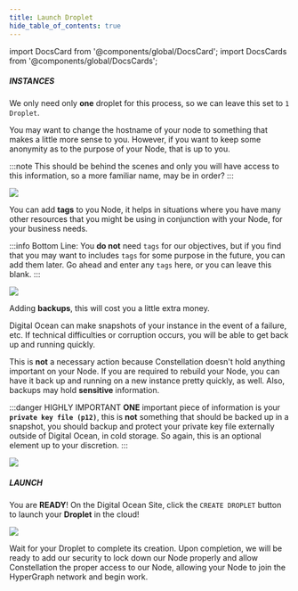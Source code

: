 ```yaml
---
title: Launch Droplet
hide_table_of_contents: true
---
```


import DocsCard from '@components/global/DocsCard';
import DocsCards from '@components/global/DocsCards';

<head>
  <title>Digital Ocean</title>
  <meta
    name="description"
    content="Final Steps towards launching a Digital Ocean Droplet in the Digital Ocean cloud."
  />
  <style>{`
    :root {
      --doc-item-container-width: 60rem;
    }
  `}
  </style>
</head>

##### INSTANCES

We only need only **one** droplet for this process, so we can leave this set to `1 Droplet`.


You may want to change the hostname of your node to something that makes a little more sense to you. However, if you want to keep some anonymity as to the purpose of your Node, that is up to you.

:::note
This should be behind the scenes and only you will have access to this information, so a more familiar name, may be in order?
:::

![](/img/validator_nodes/node-do-launch1.png)


You can add **tags** to you Node, it helps in situations where you have many other resources that you might be using in conjunction with your Node, for your business needs.

:::info
Bottom Line: You **do not** need `tags` for our objectives, but if you find that you may want to includes `tags` for some purpose in the future, you can add them later. Go ahead and enter any `tags` here, or you can leave this blank.
:::

![](/img/validator_nodes/node-do-launch2.png)

Adding **backups**, this will cost you a little extra money. 

Digital Ocean can make snapshots of your instance in the event of a failure, etc. If technical difficulties or corruption occurs, you will be able to get back up and running quickly.

This is **not** a necessary action because Constellation doesn't hold anything important on your Node. If you are required to rebuild your Node, you can have it back up and running on a new instance pretty quickly, as well.  Also, backups may hold **sensitive** information. 

:::danger HIGHLY IMPORTANT
**ONE** important piece of information is your **`private key file (p12)`**, this is **not** something that should be backed up in a snapshot, you should backup and protect your private key file externally outside of Digital Ocean, in cold storage. So again, this is an optional element up to your discretion.
:::

![](/img/validator_nodes/node-do-launch4.png)

##### LAUNCH

You are **READY**! On the Digital Ocean Site, click the `CREATE DROPLET` button to launch your **Droplet** in the cloud!

![](/img/validator_nodes/node-do-launch3.png)

Wait for your Droplet to complete its creation. Upon completion, we will be ready to add our security to lock down our Node properly and allow Constellation the proper access to our Node, allowing your Node to join the HyperGraph network and begin work.